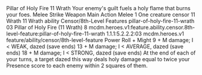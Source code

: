 <ability>
  <name>Pillar of Holy Fire</name>
  <cost>11 Wrath</cost>
  <flavor>Your enemy&apos;s guilt fuels a holy flame that burns your foes.</flavor>
  <keywords>
    <keyword>Melee</keyword>
    <keyword>Strike</keyword>
    <keyword>Weapon</keyword>
  </keywords>
  <type>Main Action</type>
  <distance>Melee 1</distance>
  <target>One creature</target>
  <metadata>
    <class>censor</class>
    <cost>11 Wrath</cost>
    <cost_amount>11</cost_amount>
    <cost_resource>Wrath</cost_resource>
    <feature_type>ability</feature_type>
    <file_dpath>Censor/8th-Level Features</file_dpath>
    <item_id>pillar-of-holy-fire-11-wrath</item_id>
    <item_index>03</item_index>
    <item_name>Pillar of Holy Fire (11 Wrath)</item_name>
    <level>8</level>
    <scc>mcdm.heroes.v1:feature.ability.censor.8th-level-feature:pillar-of-holy-fire-11-wrath</scc>
    <scdc>1.1.1:5.2.2.2:03</scdc>
    <source>mcdm.heroes.v1</source>
    <type>feature/ability/censor/8th-level-feature</type>
  </metadata>
  <effects>
    <effect type="roll">
      <roll>Power Roll + Might</roll>
      <t1>9 + M damage; I &lt; WEAK, dazed (save ends)</t1>
      <t2>13 + M damage; I &lt; AVERAGE, dazed (save ends)</t2>
      <t3>18 + M damage; I &lt; STRONG, dazed (save ends)</t3>
    </effect>
    <effect type="mundane">At the end of each of your turns, a target dazed this way deals holy damage equal to twice your Presence score to each enemy within 2 squares of them.</effect>
  </effects>
</ability>

